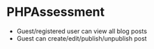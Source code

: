 # PHPAssessment
- Guest/registered user can view all blog posts
- Guest can create/edit/publish/unpublish post
